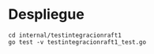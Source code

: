 # Despliegue

```shell
cd internal/testintegracionraft1
go test -v testintegracionraft1_test.go
```

